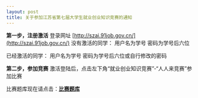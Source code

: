 ```yaml
---
layout: post
title: 关于参加江苏省第七届大学生就业创业知识竞赛的通知
---
```


**第一步，注册激活**
登录网址 [http://szai.91job.gov.cn/](http://szai.91job.gov.cn/)
没有激活的同学：
用户名为学号
密码为学号后六位

已经激活的同学：
用户名为学号
密码为学号后六位或自行修改的密码

**第二步，参加竞赛**
激活登陆后，点击左下角“就业创业知识竞赛”-“人人来竞赛”参加比赛

比赛题库现在请点击：[**比赛题库**](http://7xqrll.com1.z0.glb.clouddn.com/%E6%B1%9F%E8%8B%8F%E7%9C%81%E7%AC%AC%E4%B8%83%E5%B1%8A%E5%A4%A7%E5%AD%A6%E7%94%9F%E5%B0%B1%E4%B8%9A%E5%88%9B%E4%B8%9A%E7%9F%A5%E8%AF%86%E7%AB%9E%E8%B5%9B%E5%AD%A6%E4%B9%A0%E6%89%8B%E5%86%8C.docx)
